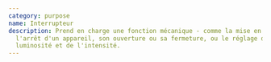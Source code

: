 ```yaml
---
category: purpose
name: Interrupteur
description: Prend en charge une fonction mécanique - comme la mise en marche ou
  l'arrêt d'un appareil, son ouverture ou sa fermeture, ou le réglage de la
  luminosité et de l'intensité.
---
```


